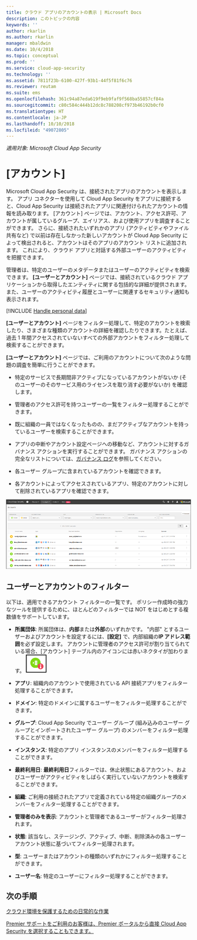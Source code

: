 ```yaml
---
title: クラウド アプリのアカウントの表示 | Microsoft Docs
description: このトピックの内容
keywords: ''
author: rkarlin
ms.author: rkarlin
manager: mbaldwin
ms.date: 10/4/2018
ms.topic: conceptual
ms.prod: ''
ms.service: cloud-app-security
ms.technology: ''
ms.assetid: 7811f23b-6100-427f-93b1-44f5f81f6c76
ms.reviewer: reutam
ms.suite: ems
ms.openlocfilehash: 361c94a87eda619f9eb9faf9f568ba55857cf84a
ms.sourcegitcommit: c80c584c444b12dc8c788208cf973b46192b0cf0
ms.translationtype: HT
ms.contentlocale: ja-JP
ms.lasthandoff: 10/10/2018
ms.locfileid: "49072805"
---
```

*適用対象: Microsoft Cloud App Security*


# <a name="accounts"></a>[アカウント]
Microsoft Cloud App Security は、接続されたアプリのアカウントを表示します。 アプリ コネクターを使用して Cloud App Security をアプリに接続すると、Cloud App Security は接続されたアプリに関連付けられたアカウントの情報を読み取ります。 [アカウント] ページでは、アカウント、アクセス許可、アカウントが属しているグループ、エイリアス、および使用アプリを調査することができます。 さらに、接続されたいずれかのアプリ (アクティビティやファイル共有など) で以前は存在しなかった新しいアカウントが Cloud App Security によって検出されると、アカウントはそのアプリのアカウント リストに追加されます。 これにより、クラウド アプリと対話する外部ユーザーのアクティビティを把握できます。

管理者は、特定のユーザーのメタデータまたはユーザーのアクティビティを検索できます。 **[ユーザーとアカウント]** ページでは、接続されているクラウド アプリケーションから取得したエンティティに関する包括的な詳細が提供されます。 また、ユーザーのアクティビティ履歴とユーザーに関連するセキュリティ通知も表示されます。

[!INCLUDE [Handle personal data](../includes/gdpr-intro-sentence.md)]


**[ユーザーとアカウント]** ページをフィルター処理して、特定のアカウントを検索したり、さまざまな種類のアカウントの詳細を確認したりできます。たとえば、過去 1 年間アクセスされていないすべての外部アカウントをフィルター処理して検索することができます。 

**[ユーザーとアカウント]** ページでは、ご利用のアカウントについて次のような問題の調査を簡単に行うことができます。  

-   特定のサービスで長期間非アクティブになっているアカウントがないか (そのユーザーのそのサービス用のライセンスを取り消す必要がないか) を確認します。  
-   管理者のアクセス許可を持つユーザーの一覧をフィルター処理することができます。  

-   既に組織の一員ではなくなったものの、まだアクティブなアカウントを持っているユーザーを検索することができます。  

-   アプリの中断やアカウント設定ページへの移動など、アカウントに対するガバナンス アクションを実行することができます。 ガバナンス アクションの完全なリストについては、[ガバナンス ログ](governance-actions.md)を参照してください。
    
-   各ユーザー グループに含まれているアカウントを確認できます。  

-   各アカウントによってアクセスされているアプリ、特定のアカウントに対して削除されているアプリを確認できます。
    

![アカウントの画面](./media/accounts-page.png)

## <a name="users-and-accounts-filters"></a>ユーザーとアカウントのフィルター
以下は、適用できるアカウント フィルターの一覧です。 ポリシー作成時の強力なツールを提供するために、ほとんどのフィルターでは NOT をはじめとする複数値をサポートしています。  
  
<!--- **Account name**: The account name is the primary alias of the user, but other identifiers from other Microsoft accounts (Office 365 and Azure Active Directory) such as proxy addresses, aliases, SID are supported and consolidated beneath the primary alias. -->

- **所属団体**: 所属団体は、**内部**または**外部**のいずれかです。 "内部" とするユーザーおよびアカウントを設定するには、**[設定]** で、内部組織の**IP アドレス範囲**を必ず設定します。 アカウントに管理者のアクセス許可が割り当てられている場合、[アカウント] テーブル内のアイコンには赤いネクタイが加わります。 ![アカウント管理アイコン](./media/accounts-admin-icon.png)

- **アプリ**: 組織内のアカウントで使用されている API 接続アプリをフィルター処理することができます。

- **ドメイン**: 特定のドメインに属するユーザーをフィルター処理することができます。

- **グループ**: Cloud App Security でユーザー グループ (組み込みのユーザー グループとインポートされたユーザー グループ) のメンバーをフィルター処理することができます。

- **インスタンス**: 特定のアプリ インスタンスのメンバーをフィルター処理することができます。 

- **最終利用日**: **最終利用日**フィルターでは、休止状態にあるアカウント、およびユーザーがアクティビティをしばらく実行していないアカウントを検索することができます。

- **組織**: ご利用の接続されたアプリで定義されている特定の組織グループのメンバーをフィルター処理することができます。

- **管理者のみを表示**: アカウントと管理者であるユーザーがフィルター処理されます。

- **状態**: 該当なし、ステージング、アクティブ、中断、削除済みの各ユーザー アカウント状態に基づいてフィルター処理されます。

- **型**: ユーザーまたはアカウントの種類のいずれかにフィルター処理することができます。

- **ユーザー名**: 特定のユーザーにフィルター処理することができます。 


## <a name="next-steps"></a>次の手順  
[クラウド環境を保護するための日常的な作業](daily-activities-to-protect-your-cloud-environment.md)   

[Premier サポートをご利用のお客様は、Premier ポータルから直接 Cloud App Security を選択することもできます。](https://premier.microsoft.com/)  
  
  